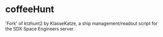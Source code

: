# coffeeHunt
'Fork' of ktzhunt2 by KlasseKatze, a ship management/readout script for the SDX Space Engineers server.
